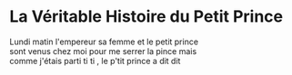 # La Véritable Histoire du Petit Prince

Lundi matin l'empereur sa femme et le petit prince <br/>
sont venus chez moi pour me serrer la pince mais <br/>
comme j'étais parti ti ti , le p'tit prince a dit dit <br/>